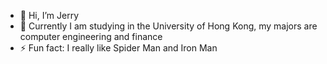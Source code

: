 - 👋 Hi, I’m Jerry
- 👀 Currently I am studying in the University of Hong Kong, my majors are computer engineering and finance
- ⚡ Fun fact: I really like Spider Man and Iron Man

<!---
JerryTseee/JerryTseee is a ✨ special ✨ repository because its `README.md` (this file) appears on your GitHub profile.
You can click the Preview link to take a look at your changes.
--->
